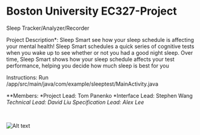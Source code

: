 # Boston University EC327-Project

Sleep Tracker/Analyzer/Recorder

Project Description*:
Sleep Smart see how your sleep schedule is affecting your mental health! Sleep Smart schedules a quick series of cognitive tests when you wake up to see whether or not you had a good night sleep. Over time, Sleep Smart shows how your sleep schedule affects your test performance, helping you decide how much sleep is best for you

Instructions:
Run /app/src/main/java/com/example/sleeptest/MainActivity.java


**Members:
*Project Lead: Tom Panenko
*Interface Lead: Stephen Wang
*Technical Lead: David Liu 
*Specification Lead: Alex Lee**

</br>

![Alt text](https://i.imgur.com/hLJKRPd.png)
